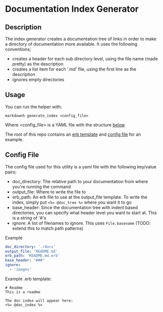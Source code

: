 # Documentation Index Generator
## Description
The index generator creates a documentation tree of links in order to make a directory of documentation more available. It uses the following conventions;

- creates a header for each sub directory level, using the file name (made pretty) as the description
- creates a list item for each '.md' file, using the first line as the description
- ignores empty directories

## Usage
You can run the helper with:
```
markdownh generate_index <config_file>
```

Where <config_file> is a YAML file with the structure [below](#config-file)

The root of this repo contains an [erb template](../README.md.erb) and [config file](../.doc_index.yml) for an example.

## Config File
The config file used for this utility is a yaml file with the following key/value pairs:
- doc_directory: The relative path to your documentation from where you're running the command
- output_file: Where to write the file to
- erb_path: An erb file to use at the output_file template. To write the index, simply put `<%= @doc_tree %>` where you want it to go
- base_header: Since the documentation tree with indent based directories, you can specify what header level you want to start at. This is a string of '#'s
- ignore: A list of filenames to ignore. This uses `File.basename` (TODO: extend this to match path patterns)

Example
```yaml
doc_directory: './docs'
output_file: 'README.md'
erb_path: 'README.md.erb'
base_header: "###"
ignore:
  - 'images'
```

Example .erb template:
```
# Readme
This is a readme

The doc index will appear here:
<%= @doc_index %>
```
